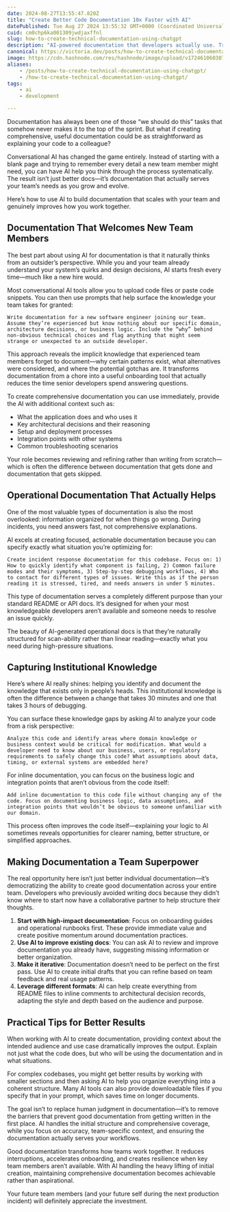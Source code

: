 ```yaml
---
date: 2024-08-27T13:55:47.820Z
title: "Create Better Code Documentation 10x Faster with AI"
datePublished: Tue Aug 27 2024 13:55:32 GMT+0000 (Coordinated Universal Time)
cuid: cm0chp6ka001309jwdjaxffnl
slug: how-to-create-technical-documentation-using-chatgpt
description: "AI-powered documentation that developers actually use. Transform docs from chore to superpower with prompts for onboarding and incident response guides."
canonical: https://victoria.dev/posts/how-to-create-technical-documentation-using-chatgpt
image: https://cdn.hashnode.com/res/hashnode/image/upload/v1724610603073/dbed6199-8e9c-4858-b299-a8d84e280156.jpeg
aliases:
    - /posts/how-to-create-technical-documentation-using-chatgpt/
    - /how-to-create-technical-documentation-using-chatgpt/
tags:
    - ai
    - development

---
```


Documentation has always been one of those “we should do this” tasks that somehow never makes it to the top of the sprint. But what if creating comprehensive, useful documentation could be as straightforward as explaining your code to a colleague?

Conversational AI has changed the game entirely. Instead of starting with a blank page and trying to remember every detail a new team member might need, you can have AI help you think through the process systematically. The result isn’t just better docs—it’s documentation that actually serves your team’s needs as you grow and evolve.

Here’s how to use AI to build documentation that scales with your team and genuinely improves how you work together.

## Documentation That Welcomes New Team Members

The best part about using AI for documentation is that it naturally thinks from an outsider’s perspective. While you and your team already understand your system’s quirks and design decisions, AI starts fresh every time—much like a new hire would.

Most conversational AI tools allow you to upload code files or paste code snippets. You can then use prompts that help surface the knowledge your team takes for granted:

```
Write documentation for a new software engineer joining our team. Assume they’re experienced but know nothing about our specific domain, architecture decisions, or business logic. Include the “why” behind non-obvious technical choices and flag anything that might seem strange or unexpected to an outside developer.
```

This approach reveals the implicit knowledge that experienced team members forget to document—why certain patterns exist, what alternatives were considered, and where the potential gotchas are. It transforms documentation from a chore into a useful onboarding tool that actually reduces the time senior developers spend answering questions.

To create comprehensive documentation you can use immediately, provide the AI with additional context such as:

- What the application does and who uses it
- Key architectural decisions and their reasoning
- Setup and deployment processes
- Integration points with other systems
- Common troubleshooting scenarios

Your role becomes reviewing and refining rather than writing from scratch—which is often the difference between documentation that gets done and documentation that gets skipped.

## Operational Documentation That Actually Helps

One of the most valuable types of documentation is also the most overlooked: information organized for when things go wrong. During incidents, you need answers fast, not comprehensive explanations.

AI excels at creating focused, actionable documentation because you can specify exactly what situation you’re optimizing for:

```
Create incident response documentation for this codebase. Focus on: 1) How to quickly identify what component is failing, 2) Common failure modes and their symptoms, 3) Step-by-step debugging workflows, 4) Who to contact for different types of issues. Write this as if the person reading it is stressed, tired, and needs answers in under 5 minutes.
```

This type of documentation serves a completely different purpose than your standard README or API docs. It’s designed for when your most knowledgeable developers aren’t available and someone needs to resolve an issue quickly.

The beauty of AI-generated operational docs is that they’re naturally structured for scan-ability rather than linear reading—exactly what you need during high-pressure situations.

## Capturing Institutional Knowledge

Here’s where AI really shines: helping you identify and document the knowledge that exists only in people’s heads. This institutional knowledge is often the difference between a change that takes 30 minutes and one that takes 3 hours of debugging.

You can surface these knowledge gaps by asking AI to analyze your code from a risk perspective:

```
Analyze this code and identify areas where domain knowledge or business context would be critical for modification. What would a developer need to know about our business, users, or regulatory requirements to safely change this code? What assumptions about data, timing, or external systems are embedded here?
```

For inline documentation, you can focus on the business logic and integration points that aren’t obvious from the code itself:

```
Add inline documentation to this code file without changing any of the code. Focus on documenting business logic, data assumptions, and integration points that wouldn’t be obvious to someone unfamiliar with our domain.
```

This process often improves the code itself—explaining your logic to AI sometimes reveals opportunities for clearer naming, better structure, or simplified approaches.

## Making Documentation a Team Superpower

The real opportunity here isn’t just better individual documentation—it’s democratizing the ability to create good documentation across your entire team. Developers who previously avoided writing docs because they didn’t know where to start now have a collaborative partner to help structure their thoughts.

1. **Start with high-impact documentation**: Focus on onboarding guides and operational runbooks first. These provide immediate value and create positive momentum around documentation practices.
2. **Use AI to improve existing docs**: You can ask AI to review and improve documentation you already have, suggesting missing information or better organization.
3. **Make it iterative**: Documentation doesn’t need to be perfect on the first pass. Use AI to create initial drafts that you can refine based on team feedback and real usage patterns.
4. **Leverage different formats**: AI can help create everything from README files to inline comments to architectural decision records, adapting the style and depth based on the audience and purpose.

## Practical Tips for Better Results

When working with AI to create documentation, providing context about the intended audience and use case dramatically improves the output. Explain not just what the code does, but who will be using the documentation and in what situations.

For complex codebases, you might get better results by working with smaller sections and then asking AI to help you organize everything into a coherent structure. Many AI tools can also provide downloadable files if you specify that in your prompt, which saves time on longer documents.

The goal isn’t to replace human judgment in documentation—it’s to remove the barriers that prevent good documentation from getting written in the first place. AI handles the initial structure and comprehensive coverage, while you focus on accuracy, team-specific context, and ensuring the documentation actually serves your workflows.

Good documentation transforms how teams work together. It reduces interruptions, accelerates onboarding, and creates resilience when key team members aren’t available. With AI handling the heavy lifting of initial creation, maintaining comprehensive documentation becomes achievable rather than aspirational.

Your future team members (and your future self during the next production incident) will definitely appreciate the investment.
